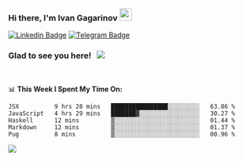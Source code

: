 ### Hi there, I'm Ivan Gagarinov <img src="https://media.giphy.com/media/hvRJCLFzcasrR4ia7z/giphy.gif" width="25px">

[![Linkedin Badge](https://img.shields.io/badge/-LinkedIn-0e76a8?style=flat-square&logo=Linkedin&logoColor=white)](https://linkedin.com/in/ivan-gagarinov-142ba3141/)
[![Telegram Badge](https://img.shields.io/badge/-Telegram-0088cc?style=flat-square&logo=Telegram&logoColor=white)](https://t.me/igagarinov)

### Glad to see you here! &nbsp; ![](https://visitor-badge.glitch.me/badge?page_id=dzencot.dzencot)

</br>

📊 **This Week I Spent My Time On:**
<!--START_SECTION:waka-->
```text
JSX          9 hrs 28 mins   ████████████████░░░░░░░░░   63.86 % 
JavaScript   4 hrs 29 mins   ███████▓░░░░░░░░░░░░░░░░░   30.27 % 
Haskell      12 mins         ▒░░░░░░░░░░░░░░░░░░░░░░░░   01.44 % 
Markdown     12 mins         ▒░░░░░░░░░░░░░░░░░░░░░░░░   01.37 % 
Pug          8 mins          ▒░░░░░░░░░░░░░░░░░░░░░░░░   00.96 % 
```
<!--END_SECTION:waka-->

[![](https://github-readme-stats.vercel.app/api?username=dzencot&theme=gruvbox)](https://github.com/dzencot)
